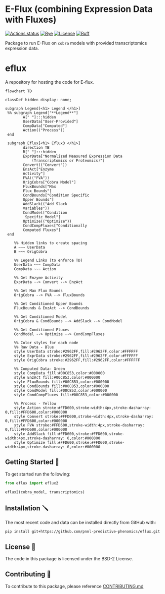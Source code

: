 # E-Flux (combining Expression Data with Fluxes)

[![Actions status](https://github.com/pnnl-predictive-phenomics/eflux/workflows/CI/badge.svg)](https://github.com/pnnl-predictive-phenomics/eflux/actions)
[![Rye](https://img.shields.io/endpoint?url=https://raw.githubusercontent.com/astral-sh/rye/main/artwork/badge.json)](https://rye-up.com)
[![License](https://img.shields.io/badge/License-BSD_2--Clause-orange.svg)](https://opensource.org/licenses/BSD-2-Clause)
[![Ruff](https://img.shields.io/endpoint?url=https://raw.githubusercontent.com/astral-sh/ruff/main/assets/badge/v2.json)](https://github.com/astral-sh/ruff)

Package to run E-Flux on `cobra` models with provided transcriptomics expression data.
# eflux

A repository for hosting the code for E-flux.

```mermaid
flowchart TD

classDef hidden display: none;

subgraph Legend[<h1> Legend </h1>]
 %% subgraph Legend["**Legend**"]
        A[" "]:::hidden
        UserData["User-Provided"]
        CompData["Computed"]
        Action(("Process"))
 end

 subgraph Eflux[<h1> Eflux3 </h1>]
        direction TB
        B[" "]:::hidden
        ExprData["Normalized Measured Expression Data 
            (Transcriptomics or Proteomics)"]
        Convert(("Convert"))
        EnzAct["Enzyme 
        Activity"]
        FVA(("FVA"))
        OrigCobra["Cobra Model"]
        FluxBounds["Max 
        Flux Bounds"]
        CondBounds["Condition Specific 
        Upper Bounds"]
        AddSlack(("Add Slack 
        Variables"))
        CondModel["Condition
         Specific Model"]
        Optimize(("Optimize"))
        CondCompFluxes["Conditionally 
        Computed Fluxes"]
 end

    %% Hidden links to create spacing
    A ~~~ UserData
    B ~~~ OrigCobra

    %% Legend Links (to enforce TD)
    UserData ~~~ CompData
    CompData ~~~ Action

    %% Get Enzyme Activity
    ExprData --> Convert --> EnzAct

    %% Get Max Flux Bounds
    OrigCobra --> FVA --> FluxBounds

    %% Get Conditioned Upper Bounds
    FluxBounds & EnzAct --> CondBounds

    %% Get Conditioned Model
    OrigCobra & CondBounds --> AddSlack --> CondModel

    %% Get Conditioned Fluxes
    CondModel --> Optimize --> CondCompFluxes

    %% Color styles for each node
    %% Raw Data - Blue
    style UserData stroke:#2962FF,fill:#2962FF,color:#FFFFFF
    style ExprData stroke:#2962FF,fill:#2962FF,color:#FFFFFF
    style OrigCobra stroke:#2962FF,fill:#2962FF,color:#FFFFFF

    %% Computed Data- Green
    style CompData fill:#00C853,color:#000000
    style EnzAct fill:#00C853,color:#000000
    style FluxBounds fill:#00C853,color:#000000
    style CondBounds fill:#00C853,color:#000000
    style CondModel fill:#00C853,color:#000000
    style CondCompFluxes fill:#00C853,color:#000000

    %% Process - Yellow
    style Action stroke:#FFD600,stroke-width:4px,stroke-dasharray: 0,fill:#FFD600,color:#000000
    style Convert stroke:#FFD600,stroke-width:4px,stroke-dasharray: 0,fill:#FFD600,color:#000000
    style FVA stroke:#FFD600,stroke-width:4px,stroke-dasharray: 0,fill:#FFD600,color:#000000
    style AddSlack fill:#FFD600,stroke:#FFD600,stroke-width:4px,stroke-dasharray: 0,color:#000000
    style Optimize fill:#FFD600,stroke:#FFD600,stroke-width:4px,stroke-dasharray: 0,color:#000000
```

## Getting Started 🏃

To get started run the following:

```python
from eflux import eflux2

eflux2(cobra_model, transcriptomics)
```

## Installation 🪛

The most recent code and data can be installed directly from GitHub with:

```shell
pip install git+https://github.com/pnnl-predictive-phenomics/eflux.git
```

## License 📄

The code in this package is licensed under the BSD-2 License.


## Contributing 👋
To contribute to this package, please reference [CONTRIBUTING.md](CONTRIBUTING.md)
